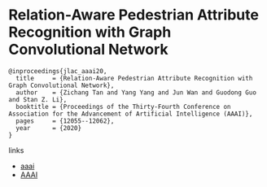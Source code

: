 # Relation-Aware Pedestrian Attribute Recognition with Graph Convolutional Network

```
@inproceedings{jlac_aaai20,
  title     = {Relation-Aware Pedestrian Attribute Recognition with Graph Convolutional Network},
  author    = {Zichang Tan and Yang Yang and Jun Wan and Guodong Guo and Stan Z. Li},
  booktitle = {Proceedings of the Thirty-Fourth Conference on Association for the Advancement of Artificial Intelligence (AAAI)},
  pages	    = {12055--12062},
  year      = {2020}
}
```

links
- [aaai](https://aaai.org/Papers/AAAI/2020GB/AAAI-TanZ.3176.pdf)
- [AAAI](https://aaai.org/ojs/index.php/AAAI/article/view/6883)